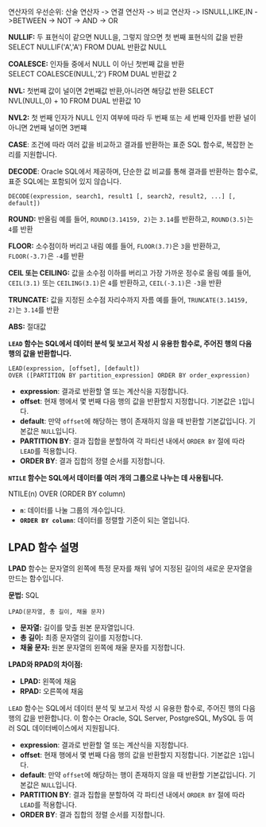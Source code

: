 
연산자의 우선순위:
산술 연산자 -> 연결 연산자 -> 비교 연산자 -> ISNULL,LIKE,IN ->BETWEEN -> NOT -> AND -> OR


**NULLIF:** 두 표현식이 같으면 NULL을, 그렇지 않으면 첫 번째 표현식의 값을 반환
SELECT NULLIF('A','A') FROM DUAL  반환값 NULL

**COALESCE:** 인자들 중에서 NULL 이 아닌 첫번째 값을 반환
SELECT COALESCE(NULL,'2') FROM DUAL 반환값 2

**NVL:** 첫번째 값이 널이면 2번째값 반환,아니라면 해당값 반환 
SELECT NVL(NULL,0) + 10 FROM DUAL 반환값 10

**NVL2:** 첫 번째 인자가 NULL 인지 여부에 따라 두 번째 또는 세 번째 인자를 반환 널이 아니면 2번째 널이면 3번쨰

**CASE**: 조건에 따라 여러 값을 비교하고 결과를 반환하는 표준 SQL 함수로, 복잡한 논리를 지원합니다.

**DECODE**: Oracle SQL에서 제공하며, 단순한 값 비교를 통해 결과를 반환하는 함수로, 표준 SQL에는 포함되어 있지 않습니다.
```
DECODE(expression, search1, result1 [, search2, result2, ...] [, default])
```

**ROUND:** 반올림
예를 들어, `ROUND(3.14159, 2)`는 `3.14`를 반환하고, `ROUND(3.5)`는 `4`를 반환

**FLOOR:** 소수점이하 버리고 내림
예를 들어, `FLOOR(3.7)`은 `3`을 반환하고, `FLOOR(-3.7)`은 `-4`를 반환

**CEIL 또는 CEILING:** 값을 소수점 이하를 버리고 가장 가까운 정수로 올림
예를 들어, `CEIL(3.1)` 또는 `CEILING(3.1)`은 `4`를 반환하고, `CEIL(-3.1)`은 `-3`을 반환

**TRUNCATE:** 값을 지정된 소수점 자리수까지 자름
예를 들어, `TRUNCATE(3.14159, 2)`는 `3.14`를 반환

**ABS:** 절대값



**`LEAD` 함수는 SQL에서 데이터 분석 및 보고서 작성 시 유용한 함수로, 주어진 행의 다음 행의 값을 반환합니다.**
```
LEAD(expression, [offset], [default])
OVER ([PARTITION BY partition_expression] ORDER BY order_expression)
```
- **expression**: 결과로 반환할 열 또는 계산식을 지정합니다.
- **offset**: 현재 행에서 몇 번째 다음 행의 값을 반환할지 지정합니다. 기본값은 `1`입니다.
- **default**: 만약 `offset`에 해당하는 행이 존재하지 않을 때 반환할 기본값입니다. 기본값은 `NULL`입니다.
- **PARTITION BY**: 결과 집합을 분할하여 각 파티션 내에서 `ORDER BY` 절에 따라 `LEAD`를 적용합니다.
- **ORDER BY**: 결과 집합의 정렬 순서를 지정합니다.


**`NTILE` 함수는 SQL에서 데이터를 여러 개의 그룹으로 나누는 데 사용됩니다.**

NTILE(n) OVER (ORDER BY column)
- **`n`**: 데이터를 나눌 그룹의 개수입니다.
- **`ORDER BY column`**: 데이터를 정렬할 기준이 되는 열입니다.



## LPAD 함수 설명

**LPAD** 함수는 문자열의 왼쪽에 특정 문자를 채워 넣어 지정된 길이의 새로운 문자열을 만드는 함수입니다.

**문법:**
SQL
```
LPAD(문자열, 총 길이, 채울 문자)
```

- **문자열:** 길이를 맞출 원본 문자열입니다.
- **총 길이:** 최종 문자열의 길이를 지정합니다.
- **채울 문자:** 원본 문자열의 왼쪽에 채울 문자를 지정합니다.

**LPAD와 RPAD의 차이점:**
- **LPAD:** 왼쪽에 채움
- **RPAD:** 오른쪽에 채움

`LEAD` 함수는 SQL에서 데이터 분석 및 보고서 작성 시 유용한 함수로, 주어진 행의 다음 행의 값을 반환합니다. 이 함수는 Oracle, SQL Server, PostgreSQL, MySQL 등 여러 SQL 데이터베이스에서 지원됩니다.
- **expression**: 결과로 반환할 열 또는 계산식을 지정합니다.
- **offset**: 현재 행에서 몇 번째 다음 행의 값을 반환할지 지정합니다. 기본값은 `1`입니다.
- **default**: 만약 `offset`에 해당하는 행이 존재하지 않을 때 반환할 기본값입니다. 기본값은 `NULL`입니다.
- **PARTITION BY**: 결과 집합을 분할하여 각 파티션 내에서 `ORDER BY` 절에 따라 `LEAD`를 적용합니다.
- **ORDER BY**: 결과 집합의 정렬 순서를 지정합니다.
